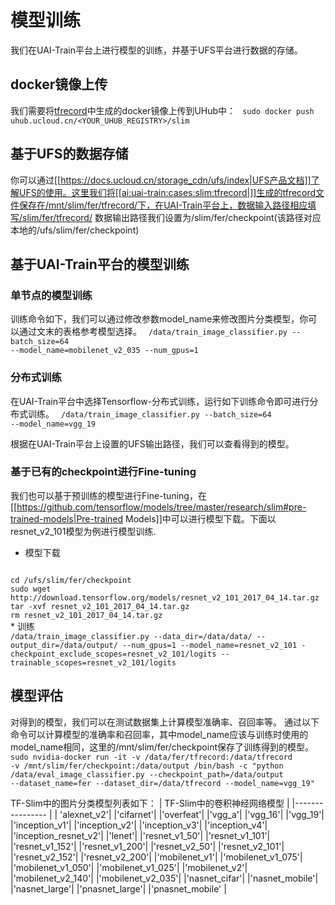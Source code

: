 

# 模型训练

我们在UAI-Train平台上进行模型的训练，并基于UFS平台进行数据的存储。

## docker镜像上传

我们需要将[tfrecord](ai/uai-train/cases/slim/tfrecord)中生成的docker镜像上传到UHub中：
<code>
sudo docker push uhub.ucloud.cn/<YOUR_UHUB_REGISTRY>/slim
</code>

## 基于UFS的数据存储

你可以通过[[https://docs.ucloud.cn/storage_cdn/ufs/index|UFS产品文档]]了解UFS的使用。这里我们将[[ai:uai-train:cases:slim:tfrecord|]]生成的tfrecord文件保存在/mnt/slim/fer/tfrecord/下，在UAI-Train平台上，数据输入路径相应填写/slim/fer/tfrecord/ 数据输出路径我们设置为/slim/fer/checkpoint(该路径对应本地的/ufs/slim/fer/checkpoint)

## 基于UAI-Train平台的模型训练

### 单节点的模型训练

训练命令如下，我们可以通过修改参数model\_name来修改图片分类模型，你可以通过文末的表格参考模型选择。
<code>
/data/train_image_classifier.py --batch_size=64 --model_name=mobilenet_v2_035 --num_gpus=1
</code>

### 分布式训练

在UAI-Train平台中选择Tensorflow-分布式训练，运行如下训练命令即可进行分布式训练。
<code>
/data/train_image_classifier.py --batch_size=64 --model_name=vgg_19
</code>

根据在UAI-Train平台上设置的UFS输出路径，我们可以查看得到的模型。

### 基于已有的checkpoint进行Fine-tuning

我们也可以基于预训练的模型进行Fine-tuning，在[[https://github.com/tensorflow/models/tree/master/research/slim#pre-trained-models|Pre-trained Models]]中可以进行模型下载。下面以resnet\_v2\_101模型为例进行模型训练.
  * 模型下载
<code>
cd /ufs/slim/fer/checkpoint
sudo wget http://download.tensorflow.org/models/resnet_v2_101_2017_04_14.tar.gz
tar -xvf resnet_v2_101_2017_04_14.tar.gz
rm resnet_v2_101_2017_04_14.tar.gz
</code>
  * 训练
<code>
/data/train_image_classifier.py --data_dir=/data/data/ --output_dir=/data/output/ --num_gpus=1 --model_name=resnet_v2_101 -checkpoint_exclude_scopes=resnet_v2_101/logits --trainable_scopes=resnet_v2_101/logits
</code>

## 模型评估

对得到的模型，我们可以在测试数据集上计算模型准确率、召回率等。
通过以下命令可以计算模型的准确率和召回率，其中model\_name应该与训练时使用的model\_name相同，这里的/mnt/slim/fer/checkpoint保存了训练得到的模型。
<code>
sudo nvidia-docker run -it -v /data/fer/tfrecord:/data/tfrecord -v /mnt/slim/fer/checkpoint:/data/output /bin/bash -c "python /data/eval_image_classifier.py --checkpoint_path=/data/output  --dataset_name=fer --dataset_dir=/data/tfrecord --model_name=vgg_19"
</code>

TF-Slim中的图片分类模型列表如下：
| TF-Slim中的卷积神经网络模型 |
|---------------- |
| 'alexnet_v2'|
|'cifarnet'|
|'overfeat'|
|'vgg\_a'|
|'vgg\_16'|
|'vgg\_19'|
|'inception\_v1'|
|'inception\_v2'|
|'inception\_v3'|
|'inception\_v4'|
|'inception\_resnet\_v2'|
|'lenet'|
|'resnet\_v1\_50'|
|'resnet\_v1\_101'|
|'resnet\_v1\_152'|
|'resnet\_v1\_200'|
|'resnet\_v2\_50'|
|'resnet\_v2\_101'|
|'resnet\_v2\_152'|
|'resnet\_v2\_200'|
|'mobilenet\_v1'|
|'mobilenet\_v1\_075'|
|'mobilenet\_v1\_050'|
|'mobilenet\_v1\_025'|
|'mobilenet\_v2'|
|'mobilenet\_v2\_140'|
|'mobilenet\_v2\_035'|
|'nasnet\_cifar'|
|'nasnet\_mobile'|
|'nasnet\_large'|
|'pnasnet\_large'|
|'pnasnet\_mobile' |